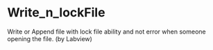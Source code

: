 # Write_n_lockFile
Write or Append file with lock file ability and not error when someone opening the file. (by Labview)
